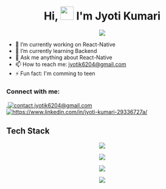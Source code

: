 <!----------------------------------- Heading Section ------------------------------------>

<h1 align="center">Hi, <img src="https://media.giphy.com/media/hvRJCLFzcasrR4ia7z/giphy.gif" width="35"> I'm Jyoti Kumari</h1>

<p align="center">
  <a href="https://github.com/DenverCoder1/readme-typing-svg">
    <img src="https://readme-typing-svg.herokuapp.com?font=Times+New+Roman&color=%23C8BE25&size=25&center=true&vCenter=true&width=700&height=100&lines=Third+Year+Computer+Science+Student;IES+College+OF+Technology,+Bhopal;Competitive+Programmer;Web+Developer;Always+learning+new+things">
  </a>
</p>

<!----------------------------------- About Section ------------------------------------>

- 🔭 I’m currently working on React-Native
- 🌱 I’m currently learning Backend
- 💬 Ask me anything about React-Native
- 📫 How to reach me: jyotik6204@gmail.com
- ⚡ Fun fact: I'm comming to teen

### Connect with me:
<div id="badges">
    <a href="">
        <img align="center" src="https://img.shields.io/badge/Portfolio%20-%20%23dc143c?style=for-the-badge&logo=ionic&logoColor=white" alt="" />
    </a>
    <a title="contact.jyotik6204@gmail.com" href="mailto:contact.jyotik6204@gmail.com">
        <img align="center" src="https://img.shields.io/badge/Gmail-D14836?style=for-the-badge&logo=gmail&logoColor=white" alt="contact.jyotik6204@gmail.com" />
    </a>
    <a href="https://www.linkedin.com/in/jyoti-kumari-29336727a/">
        <img align="center" src="https://img.shields.io/badge/LinkedIn-0077B5?style=for-the-badge&logo=linkedin&logoColor=white" alt="https://www.linkedin.com/in/jyoti-kumari-29336727a/" />
    </a>
</div>


<!----------------------------------- Tech Stack Section ------------------------------------>

<h2>Tech Stack</h2>
<p align="center">
  <a href="https://skillicons.dev">
    <img src="https://skillicons.dev/icons?i=cs,java,js" />
  </a>
</p>

<p align="center">
  <a href="https://skillicons.dev">
    <img src="https://skillicons.dev/icons?i=react,html,css,tailwind,bootstrap" />
  </a>
</p>

<p align="center">
  <a href="https://skillicons.dev">
    <img src="https://skillicons.dev/icons?i=nodejs,express,dotnet,mongodb,mysql,sqlite" />
  </a>
</p>

<p align="center">
  <a href="https://skillicons.dev">
    <img src="https://skillicons.dev/icons?i=git,github,heroku,vercel,vscode,visualstudio,androidstudio" />
  </a>
</p>

<br>
